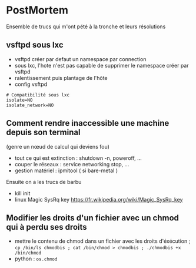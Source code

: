 # PostMortem

Ensemble de trucs qui m'ont pété à la tronche et leurs résolutions

## vsftpd sous lxc
- vsftpd créer par defaut un namespace par connection
- sous lxc, l'hote n'est pas capable de supprimer le namespace créer par vsftpd
- ralentissement puis plantage de l'hôte
- config vsftpd
```
# Compatibilité sous lxc
isolate=NO
isolate_network=NO
```

## Comment rendre inaccessible une machine depuis son terminal 
(genre un nœud de calcul qui deviens fou)

* tout ce qui est extinction : shutdown -n, poweroff, ...
* couper le réseaux : service networking stop, ...
* gestion matériel : ipmitool ( si bare-metal )

Ensuite on a les trucs de barbu
* kill init
* linux Magic SysRq key <https://fr.wikipedia.org/wiki/Magic_SysRq_key>

## Modifier les droits d'un fichier avec un chmod qui à perdu ses droits

* mettre le contenu de chmod dans un fichier avec les droits d'éxécution ; `cp /bin/ls chmodbis ; cat /bin/chmod > chmodbis ; ./chmodbis +x /bin/chmod`
* python : `os.chmod`
